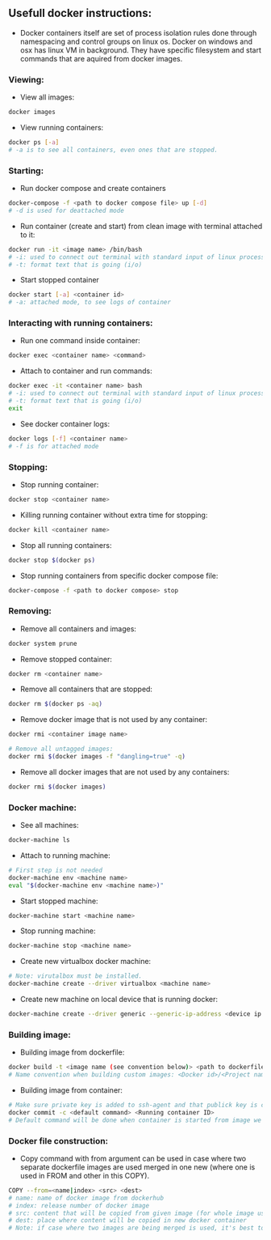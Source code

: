 ## Usefull docker instructions:
* Docker containers itself are set of process isolation rules done through namespacing and control groups on linux os. Docker on windows and osx has linux VM in background. They have specific filesystem and start commands that are aquired from docker images.



### Viewing:
* View all images:
``` bash
docker images
```

* View running containers:
``` bash
docker ps [-a]
# -a is to see all containers, even ones that are stopped.
```



### Starting:
* Run docker compose and create containers
``` bash
docker-compose -f <path to docker compose file> up [-d] 
# -d is used for deattached mode
```

* Run container (create and start) from clean image with terminal attached to it:
``` bash
docker run -it <image name> /bin/bash
# -i: used to connect out terminal with standard input of linux process in wich out container is run
# -t: format text that is going (i/o)
```

* Start stopped container
``` bash
docker start [-a] <container id>
# -a: attached mode, to see logs of container
```



### Interacting with running containers:
* Run one command inside container:
``` bash
docker exec <container name> <command>
```

* Attach to container and run commands:
``` bash
docker exec -it <container name> bash
# -i: used to connect out terminal with standard input of linux process in wich out container is run
# -t: format text that is going (i/o)
exit
```

* See docker container logs:
``` bash
docker logs [-f] <container name>
# -f is for attached mode
```



### Stopping:
* Stop running container:
``` bash
docker stop <container name>
```

* Killing running container without extra time for stopping:
``` bash
docker kill <container name>
```

* Stop all running containers:
``` bash
docker stop $(docker ps)
```

* Stop running containers from specific docker compose file:
``` bash
docker-compose -f <path to docker compose> stop
```



### Removing:
* Remove all containers and images:
``` bash
docker system prune
```

* Remove stopped container:
``` bash
docker rm <container name>
```

* Remove all containers that are stopped:
``` bash
docker rm $(docker ps -aq)
```

* Remove docker image that is not used by any container:
``` bash
docker rmi <container image name>

# Remove all untagged images:
docker rmi $(docker images -f "dangling=true" -q)
```

* Remove all docker images that are not used by any containers:
``` bash
docker rmi $(docker images)
```



### Docker machine:
* See all machines:
``` bash
docker-machine ls
```

* Attach to running machine:
``` bash
# First step is not needed
docker-machine env <machine name>
eval "$(docker-machine env <machine name>)"
```

* Start stopped machine:
``` bash
docker-machine start <machine name>
```

* Stop running machine:
``` bash
docker-machine stop <machine name>
```

* Create new virtualbox docker machine:
 ``` bash
# Note: virutalbox must be installed.
docker-machine create --driver virtualbox <machine name>
```

* Create new machine on local device that is running docker:
``` bash
docker-machine create --driver generic --generic-ip-address <device ip address> --generic-ssh-user <username on device> --generic-ssh-key <path to ssh key> --engine-storage-driver overlay2 <machine name>
```



### Building image:
* Building image from dockerfile:
``` bash
docker build -t <image name (see convention below)> <path to dockerfile>
# Name convention when building custom images: <Docker id>/<Project name>:<version>
```

* Building image from container:
``` bash
# Make sure private key is added to ssh-agent and that publick key is copied to targeted device.
docker commit -c <default command> <Running container ID>
# Default command will be done when container is started from image we are creating. eg: 'CMD ["echo Hello world!"]'
```




### Docker file construction:
* Copy command with from argument can be used in case where two separate dockerfile images are used merged in one new (where one is used in FROM and other in this COPY).
``` bash
COPY --from=<name|index> <src> <dest>
# name: name of docker image from dockerhub
# index: release number of docker image
# src: content that will be copied from given image (for whole image use /)
# dest: place where content will be copied in new docker container
# Note: if case where two images are being merged is used, it's best to make sure two images have same origin and to use src: / and dest /
```
